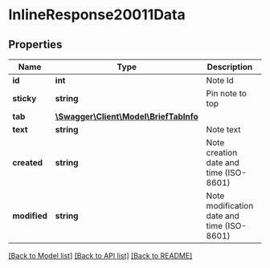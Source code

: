 # InlineResponse20011Data

## Properties
Name | Type | Description | Notes
------------ | ------------- | ------------- | -------------
**id** | **int** | Note Id | [optional] 
**sticky** | **string** | Pin note to top | [optional] 
**tab** | [**\Swagger\Client\Model\BriefTabInfo**](BriefTabInfo.md) |  | [optional] 
**text** | **string** | Note text | [optional] 
**created** | **string** | Note creation date and time (ISO-8601) | [optional] 
**modified** | **string** | Note modification date and time (ISO-8601) | [optional] 

[[Back to Model list]](../README.md#documentation-for-models) [[Back to API list]](../README.md#documentation-for-api-endpoints) [[Back to README]](../README.md)

